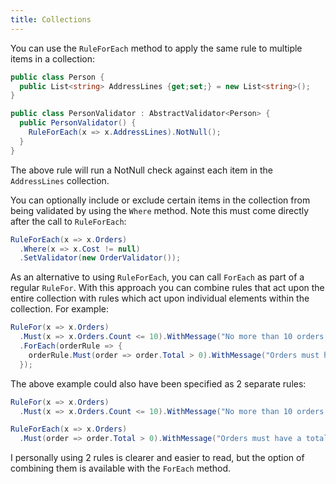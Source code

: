 ```yaml
---
title: Collections
---
```


You can use the `RuleForEach` method to apply the same rule to multiple items in a collection:

```csharp
public class Person {
  public List<string> AddressLines {get;set;} = new List<string>();
}
```

```csharp
public class PersonValidator : AbstractValidator<Person> {
  public PersonValidator() {
    RuleForEach(x => x.AddressLines).NotNull();
  }
}
```
The above rule will run a NotNull check against each item in the `AddressLines` collection. 

You can optionally include or exclude certain items in the collection from being validated by using the `Where` method. Note this must come directly after the call to `RuleForEach`:

```csharp
RuleForEach(x => x.Orders)
  .Where(x => x.Cost != null)
  .SetValidator(new OrderValidator());
```
As an alternative to using `RuleForEach`, you can call `ForEach` as part of a regular `RuleFor`. With this approach you can combine rules that act upon the entire collection with rules which act upon individual elements within the collection. For example:

```csharp
RuleFor(x => x.Orders)
  .Must(x => x.Orders.Count <= 10).WithMessage("No more than 10 orders are allowed")
  .ForEach(orderRule => {
    orderRule.Must(order => order.Total > 0).WithMessage("Orders must have a total of more than 0")
  });
```

The above example could also have been specified as 2 separate rules:

```csharp
RuleFor(x => x.Orders)
  .Must(x => x.Orders.Count <= 10).WithMessage("No more than 10 orders are allowed");

RuleForEach(x => x.Orders)
  .Must(order => order.Total > 0).WithMessage("Orders must have a total of more than 0")
```

I personally using 2 rules is clearer and easier to read, but the option of combining them is available with the `ForEach` method.